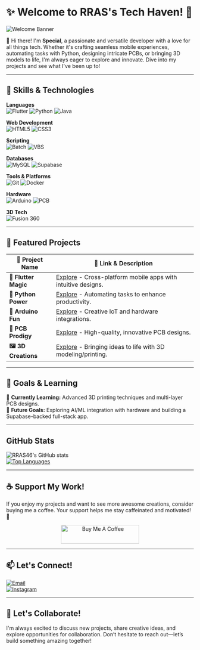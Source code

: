 # ✨ Welcome to RRAS's Tech Haven! 🌟

![Welcome Banner](https://readme-typing-svg.herokuapp.com?font=Fira+Code&size=24&duration=2000&pause=1000&color=F75C7E&background=FFEBE5&center=true&vCenter=true&width=600&height=50&lines=Welcome+to+RRAS's+Tech+Haven!;Let’s+Create+Together!)

👋 Hi there! I'm **Special**, a passionate and versatile developer with a love for all things tech. Whether it's crafting seamless mobile experiences, automating tasks with Python, designing intricate PCBs, or bringing 3D models to life, I'm always eager to explore and innovate. Dive into my projects and see what I've been up to!

---

## 🚀 Skills & Technologies

**Languages**  
![Flutter](https://img.shields.io/badge/Flutter-%2302569B.svg?style=flat-square&logo=flutter&logoColor=white)
![Python](https://img.shields.io/badge/Python-%233776AB.svg?style=flat-square&logo=python&logoColor=white)
![Java](https://img.shields.io/badge/Java-%23ED8B00.svg?style=flat-square&logo=java&logoColor=white)  

**Web Development**  
![HTML5](https://img.shields.io/badge/HTML5-%23E34F26.svg?style=flat-square&logo=html5&logoColor=white)
![CSS3](https://img.shields.io/badge/CSS3-%231572B6.svg?style=flat-square&logo=css3&logoColor=white)  

**Scripting**  
![Batch](https://img.shields.io/badge/Batch%20Scripting-%23000000.svg?style=flat-square&logo=windowsterminal&logoColor=white)
![VBS](https://img.shields.io/badge/VBScripting-%23FFB845.svg?style=flat-square&logo=windows)  

**Databases**  
![MySQL](https://img.shields.io/badge/MySQL-%234479A1.svg?style=flat-square&logo=mysql&logoColor=white)
![Supabase](https://img.shields.io/badge/Supabase-%2330A14E.svg?style=flat-square&logo=supabase&logoColor=white)  

**Tools & Platforms**  
![Git](https://img.shields.io/badge/Git-%23F05033.svg?style=flat-square&logo=git&logoColor=white)
![Docker](https://img.shields.io/badge/Docker-%232496ED.svg?style=flat-square&logo=docker&logoColor=white)  

**Hardware**  
![Arduino](https://img.shields.io/badge/Arduino-%2300979D.svg?style=flat-square&logo=arduino&logoColor=white)
![PCB](https://img.shields.io/badge/PCB%20Design-%233DA639.svg?style=flat-square&logo=pcbway&logoColor=white)  

**3D Tech**  
![Fusion 360](https://img.shields.io/badge/Fusion360-%23F5852F.svg?style=flat-square&logo=autodesk&logoColor=white)

---

## 🌟 Featured Projects

| 🚀 Project Name      | 🔗 Link & Description                                                                                  |
|----------------------|-------------------------------------------------------------------------------------------------------|
| **📱 Flutter Magic** | [Explore](https://github.com/RRAS46/flutter-app) - Cross-platform mobile apps with intuitive designs. |
| **🐍 Python Power**  | [Explore](https://github.com/RRAS46/python-automation) - Automating tasks to enhance productivity.     |
| **🔧 Arduino Fun**   | [Explore](https://github.com/RRAS46/arduino-projects) - Creative IoT and hardware integrations.       |
| **🔋 PCB Prodigy**   | [Explore](https://github.com/RRAS46/pcb-designs) - High-quality, innovative PCB designs.              |
| **🖼️ 3D Creations** | [Explore](https://github.com/RRAS46/3d-projects) - Bringing ideas to life with 3D modeling/printing.  |

---

## 🎯 Goals & Learning

🌱 **Currently Learning:** Advanced 3D printing techniques and multi-layer PCB designs.  
🧠 **Future Goals:** Exploring AI/ML integration with hardware and building a Supabase-backed full-stack app.

---

##  GitHub Stats

![RRAS46's GitHub stats](https://github-readme-stats.vercel.app/api?username=RRAS46&show_icons=true&theme=radical)  
[![Top Languages](https://github-readme-stats.vercel.app/api/top-langs/?username=RRAS46&layout=compact&theme=radical)](https://github.com/anuraghazra/github-readme-stats)

---

## ☕ Support My Work!

If you enjoy my projects and want to see more awesome creations, consider buying me a coffee. Your support helps me stay caffeinated and motivated! 💖  

<p align="center">
  <a href="https://www.buymeacoffee.com/rras46" target="_blank">
    <img src="https://cdn.buymeacoffee.com/buttons/v2/default-red.png" alt="Buy Me A Coffee" height="50" width="210">
  </a>
</p>


---

## 📫 Let's Connect!

[![Email](https://img.shields.io/badge/Email-D14836?style=flat-square&logo=gmail&logoColor=white)](mailto:rrasgeorge46@gmail.com)  
[![Instagram](https://img.shields.io/badge/Instagram-E4405F?style=flat-square&logo=instagram&logoColor=white)](https://www.instagram.com/jojos__psarras/)

---


## 💬 Let's Collaborate!

I'm always excited to discuss new projects, share creative ideas, and explore opportunities for collaboration. Don’t hesitate to reach out—let’s build something amazing together!
